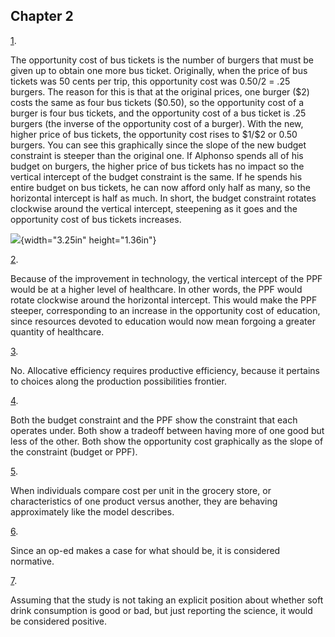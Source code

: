 ## Chapter 2

[1](http://openstax.org/books/principles-microeconomics-3e/pages/2-self-check-questions#fs-idp67687232).

The opportunity cost of bus tickets is the number of burgers that must
be given up to obtain one more bus ticket. Originally, when the price of
bus tickets was 50 cents per trip, this opportunity cost was 0.50/2 =
.25 burgers. The reason for this is that at the original prices, one
burger (\$2) costs the same as four bus tickets (\$0.50), so the
opportunity cost of a burger is four bus tickets, and the opportunity
cost of a bus ticket is .25 burgers (the inverse of the opportunity cost
of a burger). With the new, higher price of bus tickets, the opportunity
cost rises to \$1/\$2 or 0.50 burgers. You can see this graphically
since the slope of the new budget constraint is steeper than the
original one. If Alphonso spends all of his budget on burgers, the
higher price of bus tickets has no impact so the vertical intercept of
the budget constraint is the same. If he spends his entire budget on bus
tickets, he can now afford only half as many, so the horizontal
intercept is half as much. In short, the budget constraint rotates
clockwise around the vertical intercept, steepening as it goes and the
opportunity cost of bus tickets increases.

![](media/rId21.jpeg){width="3.25in" height="1.36in"}

[2](http://openstax.org/books/principles-microeconomics-3e/pages/2-self-check-questions#fs-idp42902064).

Because of the improvement in technology, the vertical intercept of the
PPF would be at a higher level of healthcare. In other words, the PPF
would rotate clockwise around the horizontal intercept. This would make
the PPF steeper, corresponding to an increase in the opportunity cost of
education, since resources devoted to education would now mean forgoing
a greater quantity of healthcare.

[3](http://openstax.org/books/principles-microeconomics-3e/pages/2-self-check-questions#fs-idm8667296).

No. Allocative efficiency requires productive efficiency, because it
pertains to choices along the production possibilities frontier.

[4](http://openstax.org/books/principles-microeconomics-3e/pages/2-self-check-questions#fs-idp46127904).

Both the budget constraint and the PPF show the constraint that each
operates under. Both show a tradeoff between having more of one good but
less of the other. Both show the opportunity cost graphically as the
slope of the constraint (budget or PPF).

[5](http://openstax.org/books/principles-microeconomics-3e/pages/2-self-check-questions#fs-idm126889808).

When individuals compare cost per unit in the grocery store, or
characteristics of one product versus another, they are behaving
approximately like the model describes.

[6](http://openstax.org/books/principles-microeconomics-3e/pages/2-self-check-questions#fs-idm106259344).

Since an op-ed makes a case for what should be, it is considered
normative.

[7](http://openstax.org/books/principles-microeconomics-3e/pages/2-self-check-questions#fs-idm56025936).

Assuming that the study is not taking an explicit position about whether
soft drink consumption is good or bad, but just reporting the science,
it would be considered positive.
